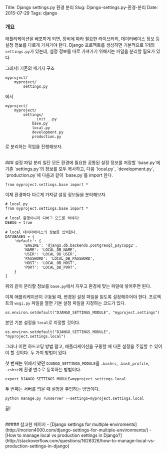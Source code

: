 Title: Django settings.py 환경 분리
Slug: Django-settings.py-환경-분리
Date: 2015-07-29
Tags: django

### 개요
애플리케이션을 배포하게 되면, 장비에 따라 필요한 라이브러리, 데이터베이스 정보 등 설정 정보를 다르게 가져가야 한다. Django 프로젝트를 생성하면 기본적으로 1개의 `settings.py`가 있는데, 설정 정보를 따로 가져가기 위해서는 파일을 분리할 필요가 있다.

그래서! 기존의 패키지 구조

    myproject/
        myproject/
            settings.py

에서

    myproject/
        myproject/
            settings/
                __init__.py
                base.py
                local.py
                development.py
                production.py

로 분리하는 작업을 진행해보자.

<br>
### 설정 파일 분리
일단 모든 환경에 필요한 공통된 설정 정보를 저장할 `base.py`에 기존 `settings.py`의 정보를 모두 복사하고, 다음 `local.py`, `development.py`, `production.py`에 다음과 같이 `base.py`를 import 한다.

	from myproject.settings.base import *

이제 환경마다 다르게 가져갈 설정 정보들을 분리해보자.

    # local.py
    from myproject.settings.base import *

    # local 환경이니까 디버그 모드를 켜야지!
    DEBUG = true

    # local 데이터베이스의 정보를 입력한다.
    DATABASES = {
        'default': {
            'ENGINE': 'django.db.backends.postgresql_psycopg2',
            'NAME': 'LOCAL_DB_NAME',
            'USER': 'LOCAL_DB_USER',
            'PASSWORD': 'LOCAL_DB_PASSWORD',
            'HOST': 'LOCAL_DB_HOST',
            'PORT': 'LOCAL_DB_PORT',
        }
    }

위와 같이 분리할 정보를 `base.py`에서 지우고 환경에 맞는 파일에 넣어주면 된다.

이제 애플리케이션이 구동될 때, 변경된 설정 파일을 읽도록 설정해주어야 한다. 프로젝트의 `wsgi.py` 파일을 열면 기본 설정 파일을 지정하는 코드가 있다.

    os.environ.setdefault("DJANGO_SETTINGS_MODULE", "myproject.settings")

본인 기본 설정을 `local`로 지정할 것이다.

    os.environ.setdefault("DJANGO_SETTINGS_MODULE", "myproject.settings.local")

그러나 이런 하드코딩 방법 말고, 애플리케이션을 구동할 때 다른 설정을 주입할 수 있어야 할 것이다. 두 가지 방법이 있다.

첫 번째는 위에서 봤던 `DJANGO_SETTINGS_MODULE`을 `.bashrc`, `.bash_profile`, `.zshrc`에 환경 변수로 등록하는 방법이다.

    export DJANGO_SETTINGS_MODULE=myproject.settings.local

두 번째는 서버를 띄울 때 설정을 주입하는 방법이다.

    python manage.py runserver --settings=myproject.settings.local

끝!

<br>
##### 참고한 페이지
- [Django settings for multiple enviroments](http://morion4000.com/django-settings-for-multiple-environments/)
- [How to manage local vs production settings in Django?](http://stackoverflow.com/questions/1626326/how-to-manage-local-vs-production-settings-in-django)
